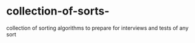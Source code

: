 # collection-of-sorts-
collection of sorting algorithms to prepare for interviews and tests of any sort
